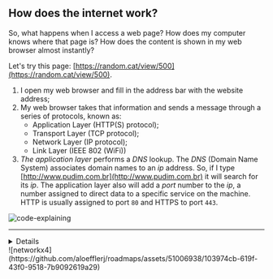 ## How does the internet work?

So, what happens when I access a web page? How does my computer knows where that page is? How does the content is shown in my web browser almost instantly?

Let's try this page: [https://random.cat/view/500](https://random.cat/view/500).

1. I open my web browser and fill in the address bar with the website address;
2. My web browser takes that information and sends a message through a series of protocols, known as:
    - Application Layer (HTTP(S) protocol);
    - Transport Layer (TCP protocol);
    - Network Layer (IP protocol);
    - Link Layer (IEEE 802 (WiFi))
3. _The application layer_ performs a _DNS_ lookup. The _DNS_ (Domain Name System) associates domain names to an _ip_ address. So, if I type [http://www.pudim.com.br](http://www.pudim.com.br) it will search for its _ip_. The application layer also will add a _port_ number to the _ip_, a number assigned to direct data to a specific service on the machine. HTTP is usually assigned to port `80` and HTTPS to port `443`.

![code-explaining](https://github.com/aloefflerj/roadmaps/assets/51006938/3418ba9e-7882-46a1-99ad-446a5368c5be)

---

<details>
    <summary>Details</summary>
    https://roadmap.sh/guides/what-is-internet
</details>
![networkx4](https://github.com/aloefflerj/roadmaps/assets/51006938/103974cb-619f-43f0-9518-7b9092619a29)
